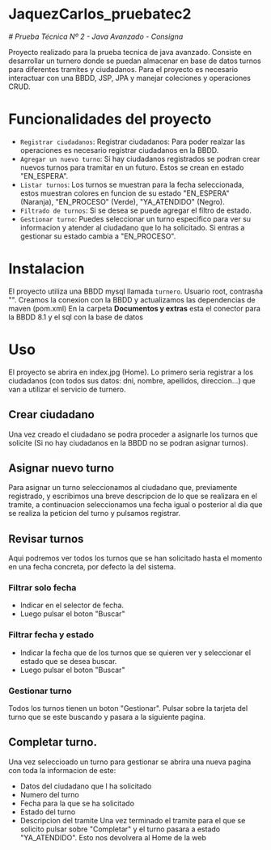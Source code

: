 # JaquezCarlos_pruebatec2
<em> # Prueba Técnica Nº 2 - Java Avanzado - Consigna </em>

Proyecto realizado para la prueba tecnica de java avanzado. Consiste en desarrollar un turnero donde se puedan almacenar en base de datos turnos para diferentes tramites y ciudadanos. 
Para el proyecto es necesario interactuar con una BBDD, JSP, JPA y manejar coleciones y operaciones CRUD.

# Funcionalidades del proyecto
- `Registrar ciudadanos`: Registrar ciudadanos: Para poder realzar las operaciones es necesario registrar ciudadanos en la BBDD.
- `Agregar un nuevo turno`: Si hay ciudadanos registrados se podran crear nuevos turnos para tramitar en un futuro. Estos se crean en estado "EN_ESPERA".
- `Listar turnos`: Los turnos se muestran para la fecha seleccionada, estos muestran colores en funcion de su estado "EN_ESPERA" (Naranja), "EN_PROCESO" (Verde), "YA_ATENDIDO" (Negro). 
- `Filtrado de turnos`: Si se desea se puede agregar el filtro de estado.
- `Gestionar turno`: Puedes seleccionar un turno especifico para ver su informacion y atender al ciudadano que lo ha solicitado. Si entras a gestionar su estado cambia a "EN_PROCESO".

# Instalacion
El proyecto utiliza una BBDD mysql llamada `turnero`. Usuario root, contrasña "".
Creamos la conexion con la BBDD y actualizamos las dependencias de maven (pom.xml)
En la carpeta **Documentos y extras** esta el conector para la BBDD 8.1 y el sql con la base de datos

# Uso
El proyecto se abrira en index.jpg (Home). Lo primero seria registrar a los ciudadanos (con todos sus datos: dni, nombre, apellidos, direccion...) que van a utilizar el servicio de turnero.

## Crear ciudadano
Una vez creado el ciudadano se podra proceder a asignarle los turnos que solicite (Si no hay ciudadanos en la BBDD no se podran asignar turnos).

## Asignar nuevo turno
Para asignar un turno seleccionamos al ciudadano que, previamente registrado, y escribimos una breve descripcion de lo que se realizara en el tramite, a continuacion seleccionamos una fecha igual o posterior al dia que se realiza la peticion del turno y pulsamos registrar.

## Revisar turnos
Aqui podremos ver todos los turnos que se han solicitado hasta el momento en una fecha concreta, por defecto la del sistema.
### Filtrar solo fecha
* Indicar en el selector de fecha.
* Luego pulsar el boton "Buscar"
### Filtrar fecha y estado
* Indicar la fecha que de los turnos que se quieren ver y seleccionar el estado que se desea buscar. 
* Luego pulsar el boton "Buscar"

### Gestionar turno
Todos los turnos tienen un boton "Gestionar". Pulsar sobre la tarjeta del turno que se este buscando y pasara a la siguiente pagina.

## Completar turno.
Una vez seleccioado un turno para gestionar se abrira una nueva pagina con toda la informacion de este:
* Datos del ciudadano que l ha solicitado
* Numero del turno
* Fecha para la que se ha solicitado
* Estado del turno
* Descripcion del tramite
Una vez terminado el tramite para el que se solicito pulsar sobre "Completar" y el turno pasara a estado "YA_ATENDIDO". Esto nos devolvera al Home de la web
